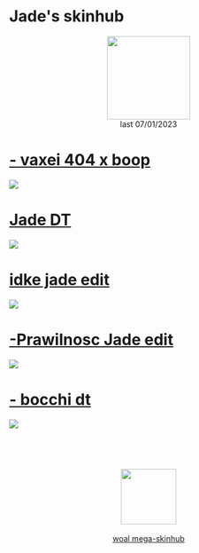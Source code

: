 # Jade's skinhub
<p align="center">
<a href="https://osu.ppy.sh/users/23605087">
  <img src="https://a.ppy.sh/23605087"  
       width="150"
       height="150"></a>
<br>
last 07/01/2023
</p>

# [- vaxei 404 x boop](https://github.com/rudj-skinhub/woal/raw/tyfh/jade/-%20vaxei%20404%20x%20boop.osk)
[![](https://i.imgur.com/azg37IS.jpeg)](https://github.com/rudj-skinhub/woal/raw/tyfh/jade/-%20vaxei%20404%20x%20boop.osk)

# [Jade DT](https://github.com/rudj-skinhub/woal/raw/tyfh/jade/-_Jade_dt.osk)
[![](https://i.imgur.com/8Kghrgr.jpeg)](https://github.com/rudj-skinhub/woal/raw/tyfh/jade/-_Jade_dt.osk)

# [idke jade edit](https://github.com/rudj-skinhub/woal/raw/tyfh/jade/idke%20jade%20edit.osk)
[![](https://i.imgur.com/pSjycSq.jpeg)](https://github.com/rudj-skinhub/woal/raw/tyfh/jade/idke%20jade%20edit.osk)

# [-Prawilnosc Jade edit](https://github.com/rudj-skinhub/woal/raw/tyfh/jade/-Prawilnosc%20Jade%20edit.osk)
[![](https://i.imgur.com/PL5jM6C.jpeg)](https://github.com/rudj-skinhub/woal/raw/tyfh/jade/-Prawilnosc%20Jade%20edit.osk)

# [- bocchi dt](https://github.com/rudj-skinhub/woal/raw/tyfh/jade/-%20bocchi%20dt.osk)
[![](https://i.imgur.com/OYlTNzy.jpeg)](https://github.com/rudj-skinhub/woal/raw/tyfh/jade/-%20bocchi%20dt.osk)

#
<p align="center">
  <br></br>
  <a href="https://twitter.com/Yunavere">
  <img src="https://i.imgur.com/PUQ5uWf.png" 
       width="100" 
       height="100"></a>
  <br></br>
  <a href="README.md">woal mega-skinhub</a>
 </p>
